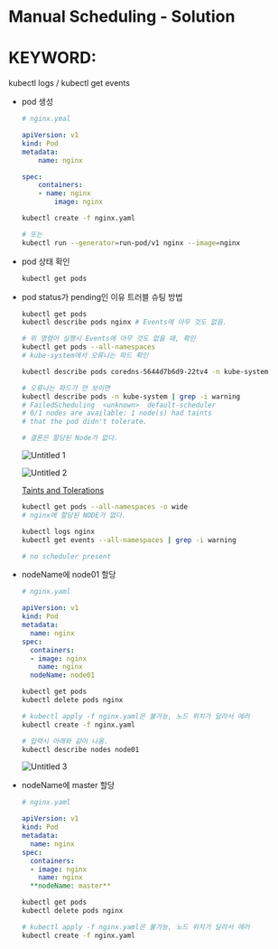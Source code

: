 # Manual Scheduling - Solution

# KEYWORD:
kubectl logs /
kubectl get events

- pod 생성

    ```yaml
    # nginx.ymal

    apiVersion: v1
    kind: Pod
    metadata:
    	name: nginx

    spec:
    	containers:
    	- name: nginx
    		image: nginx
    ```

    ```bash
    kubectl create -f nginx.yaml

    # 또는
    kubectl run --generator=run-pod/v1 nginx --image=nginx
    ```

- pod 상태 확인

    ```bash
    kubectl get pods
    ```

- pod status가 pending인 이유 트러블 슈팅 방법

    ```bash
    kubectl get pods
    kubectl describe pods nginx # Events에 아무 것도 없음.

    # 위 명령어 실행시 Events에 아무 것도 없을 때, 확인
    kubectl get pods --all-namespaces
    # kube-system에서 오류나는 파드 확인

    kubectl describe pods coredns-5644d7b6d9-22tv4 -n kube-system

    # 오류나는 파드가 안 보이면
    kubectl describe pods -n kube-system | grep -i warning
    # FailedScheduling  <unknown>  default-scheduler
    # 0/1 nodes are available: 1 node(s) had taints 
    # that the pod didn't tolerate.

    # 결론은 할당된 Node가 없다.
    ```

    ![Untitled 1](https://user-images.githubusercontent.com/63388678/104253815-c45bd380-54b8-11eb-8661-48b4903d4097.png)
    
    ![Untitled 2](https://user-images.githubusercontent.com/63388678/104253818-c4f46a00-54b8-11eb-81a4-bc33e4794a00.png)


    [Taints and Tolerations](https://kubernetes.io/docs/concepts/configuration/taint-and-toleration/)

    ```bash
    kubectl get pods --all-namespaces -o wide
    # nginx에 할당된 NODE가 없다.

    kubectl logs nginx
    kubectl get events --all-namespaces | grep -i warning

    # no scheduler present
    ```

- nodeName에 node01 할당

    ```yaml
    # nginx.yaml

    apiVersion: v1
    kind: Pod
    metadata:
      name: nginx
    spec:
      containers:
      - image: nginx
        name: nginx
      nodeName: node01
    ```

    ```bash
    kubectl get pods
    kubectl delete pods nginx

    # kubectl apply -f nginx.yaml은 불가능, 노드 위치가 달라서 에러
    kubectl create -f nginx.yaml

    # 입력시 아래와 같이 나옴.
    kubectl describe nodes node01
    ```

    ![Untitled 3](https://user-images.githubusercontent.com/63388678/104253819-c58d0080-54b8-11eb-94a1-110937859e8d.png)

- nodeName에 master 할당

    ```yaml
    # nginx.yaml

    apiVersion: v1
    kind: Pod
    metadata:
      name: nginx
    spec:
      containers:
      - image: nginx
        name: nginx
      **nodeName: master**
    ```

    ```bash
    kubectl get pods
    kubectl delete pods nginx

    # kubectl apply -f nginx.yaml은 불가능, 노드 위치가 달라서 에러
    kubectl create -f nginx.yaml
    ```